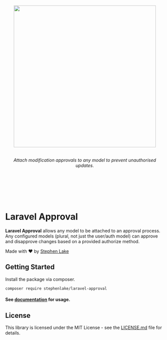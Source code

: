 <h6 align="center">
    <img src="https://raw.githubusercontent.com/stephenlake/laravel-approval/master/docs/assets/laravel-approval.png" width="450"/>
</h6>

<h6 align="center">
    Attach modification approvals to any model to prevent unauthorised updates.
</h6>

<p align="center">
<a href="https://travis-ci.org/stephenlake/laravel-approval"><img src="https://img.shields.io/travis/stephenlake/laravel-approval/master.svg?style=flat-square" alt=""></a>
<a href="https://github.styleci.io/repos/166599210"><img src="https://github.styleci.io/repos/166599210/shield?branch=master&style=flat-square" alt=""></a>
<a href="https://github.com/stephenlake/laravel-approval"><img src="https://img.shields.io/github/release/stephenlake/laravel-approval.svg?style=flat-square" alt=""></a>
<a href="https://github.com/stephenlake/laravel-approval/LICENSE.md"><img src="https://img.shields.io/badge/license-MIT-blue.svg?style=flat-square" alt=""></a>
<a href="https://packagist.org/packages/stephenlake/laravel-shovel">
<img src="https://img.shields.io/packagist/dt/stephenlake/laravel-approval.svg?style=flat-square" alt="">
    </a>
</p>

<br><br>

# Laravel Approval

**Laravel Approval** allows any model to be attached to an approval process. Any configured models (plural, not just the user/auth model) can approve and disapprove changes based on a provided authorize method.

Made with ❤️ by [Stephen Lake](http://stephenlake.github.io/)

## Getting Started

Install the package via composer.

    composer require stephenlake/laravel-approval

#### See [documentation](https://stephenlake.github.io/laravel-approval/) for usage.

## License

This library is licensed under the MIT License - see the [LICENSE.md](LICENSE.md) file for details.
